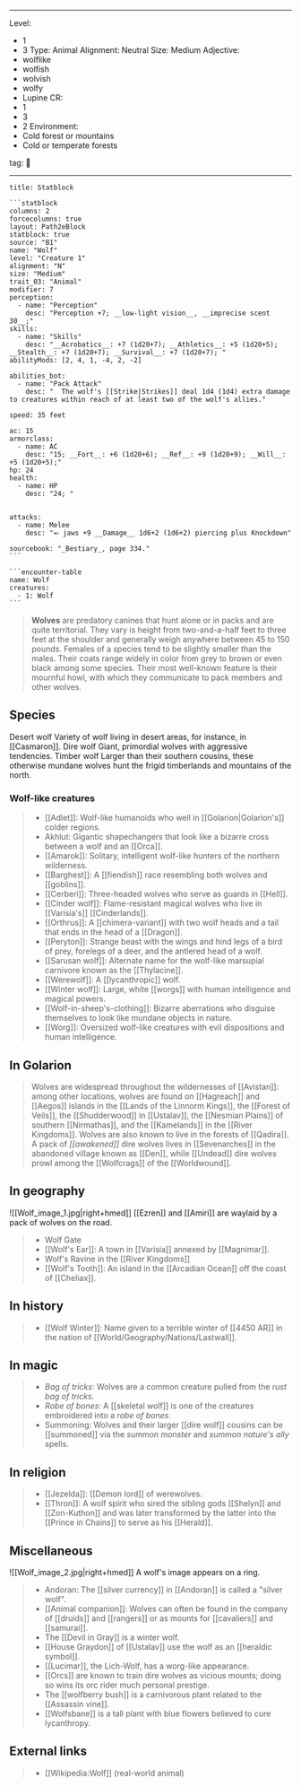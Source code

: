 
---

Level:
- 1
- 3
Type: Animal
Alignment: Neutral
Size: Medium
Adjective:
- wolflike
- wolfish
- wolvish
- wolfy
- Lupine
CR:
- 1
- 3
- 2
Environment:
- Cold forest or mountains
- Cold or temperate forests

tag: 👹

---


````ad-info
title: Statblock

```statblock
columns: 2
forcecolumns: true
layout: Path2eBlock
statblock: true
source: "B1"
name: "Wolf"
level: "Creature 1"
alignment: "N"
size: "Medium"
trait_03: "Animal"
modifier: 7
perception:
  - name: "Perception"
    desc: "Perception +7; __low-light vision__, __imprecise scent 30__;"
skills:
  - name: "Skills"
    desc: "__Acrobatics__: +7 (1d20+7); __Athletics__: +5 (1d20+5); __Stealth__: +7 (1d20+7); __Survival__: +7 (1d20+7); "
abilityMods: [2, 4, 1, -4, 2, -2]

abilities_bot:
  - name: "Pack Attack"
    desc: "  The wolf's [[Strike|Strikes]] deal 1d4 (1d4) extra damage to creatures within reach of at least two of the wolf's allies."

speed: 35 feet

ac: 15
armorclass:
  - name: AC
    desc: "15; __Fort__: +6 (1d20+6); __Ref__: +9 (1d20+9); __Will__: +5 (1d20+5);"
hp: 24
health:
  - name: HP
    desc: "24; "


attacks:
  - name: Melee
    desc: "⬻ jaws +9 __Damage__ 1d6+2 (1d6+2) piercing plus Knockdown"

sourcebook: "_Bestiary_, page 334."
```

```encounter-table
name: Wolf
creatures:
  - 1: Wolf
```

````



>  **Wolves** are predatory canines that hunt alone or in packs and are quite territorial. They vary is height from two-and-a-half feet to three feet at the shoulder and generally weigh anywhere between 45 to 150 pounds. Females of a species tend to be slightly smaller than the males. Their coats range widely in color from grey to brown or even black among some species. Their most well-known feature is their mournful howl, with which they communicate to pack members and other wolves.



## Species

Desert wolf
Variety of wolf living in desert areas, for instance, in [[Casmaron]].
Dire wolf
Giant, primordial wolves with aggressive tendencies.
Timber wolf
Larger than their southern cousins, these otherwise mundane wolves hunt the frigid timberlands and mountains of the north.

### Wolf-like creatures

>  - [[Adlet]]: Wolf-like humanoids who well in [[Golarion|Golarion's]] colder regions.
>  - Akhlut: Gigantic shapechangers that look like a bizarre cross between a wolf and an [[Orca]].
>  - [[Amarok]]: Solitary, intelligent wolf-like hunters of the northern wilderness.
>  - [[Barghest]]: A [[fiendish]] race resembling both wolves and [[goblins]].
>  - [[Cerberi]]: Three-headed wolves who serve as guards in [[Hell]].
>  - [[Cinder wolf]]: Flame-resistant magical wolves who live in [[Varisia's]] [[Cinderlands]].
>  - [[Orthrus]]: A [[chimera-variant]] with two wolf heads and a tail that ends in the head of a [[Dragon]].
>  - [[Peryton]]: Strange beast with the wings and hind legs of a bird of prey, forelegs of a deer, and the antlered head of a wolf.
>  - [[Sarusan wolf]]: Alternate name for the wolf-like marsupial carnivore known as the [[Thylacine]].
>  - [[Werewolf]]: A [[lycanthropic]] wolf.
>  - [[Winter wolf]]: Large, white [[worgs]] with human intelligence and magical powers.
>  - [[Wolf-in-sheep's-clothing]]: Bizarre aberrations who disguise themselves to look like mundane objects in nature.
>  - [[Worg]]: Oversized wolf-like creatures with evil dispositions and human intelligence.

## In Golarion

>  Wolves are widespread throughout the wildernesses of [[Avistan]]: among other locations, wolves are found on [[Hagreach]] and [[Aegos]] islands in the [[Lands of the Linnorm Kings]], the [[Forest of Veils]], the [[Shudderwood]] in [[Ustalav]], the [[Nesmian Plains]] of southern [[Nirmathas]], and the [[Kamelands]] in the [[River Kingdoms]]. Wolves are also known to live in the forests of [[Qadira]].
>  A pack of *[[awakened]]* dire wolves lives in [[Sevenarches]] in the abandoned village known as [[Den]], while [[Undead]] dire wolves prowl among the [[Wolfcrags]] of the [[Worldwound]].


## In geography

![[Wolf_image_1.jpg|right+hmed]] 
 [[Ezren]] and [[Amiri]] are waylaid by a pack of wolves on the road.
>  - Wolf Gate
>  - [[Wolf's Ear]]: A town in [[Varisia]] annexed by [[Magnimar]].
>  - Wolf's Ravine in the [[River Kingdoms]]
>  - [[Wolf's Tooth]]: An island in the [[Arcadian Ocean]] off the coast of [[Cheliax]].

## In history

>  - [[Wolf Winter]]: Name given to a terrible winter of [[4450 AR]] in the nation of [[World/Geography/Nations/Lastwall]].

## In magic

>  - *Bag of tricks*: Wolves are a common creature pulled from the *rust bag of tricks*.
>  - *Robe of bones*: A [[skeletal wolf]] is one of the creatures embroidered into a *robe of bones*.
>  - Summoning: Wolves and their larger [[dire wolf]] cousins can be [[summoned]] via the *summon monster* and *summon nature's ally* spells.

## In religion

>  - [[Jezelda]]: [[Demon lord]] of werewolves.
>  - [[Thron]]: A wolf spirit who sired the sibling gods [[Shelyn]] and [[Zon-Kuthon]] and was later transformed by the latter into the [[Prince in Chains]] to serve as his [[Herald]].

## Miscellaneous

![[Wolf_image_2.jpg|right+hmed]] 
 A wolf's image appears on a ring.
>  - Andoran: The [[silver currency]] in [[Andoran]] is called a "silver wolf".
>  - [[Animal companion]]: Wolves can often be found in the company of [[druids]] and [[rangers]] or as mounts for [[cavaliers]] and [[samurai]].
>  - The [[Devil in Gray]] is a winter wolf.
>  - [[House Graydon]] of [[Ustalav]] use the wolf as an [[heraldic symbol]].
>  - [[Lucimar]], the Lich-Wolf, has a worg-like appearance.
>  - [[Orcs]] are known to train dire wolves as vicious mounts; doing so wins its orc rider much personal prestige.
>  - The [[wolfberry bush]] is a carnivorous plant related to the [[Assassin vine]].
>  - [[Wolfsbane]] is a tall plant with blue flowers believed to cure lycanthropy.



## External links

>  - [[Wikipedia:Wolf]] (real-world animal)






